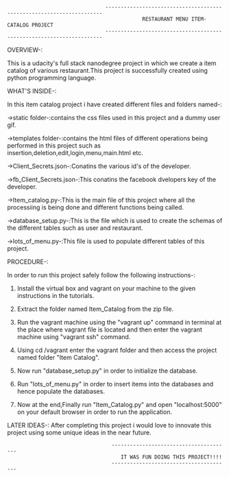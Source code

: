                                     ---------------------------------------------------------------------
                                                RESTAURANT MENU ITEM-CATALOG PROJECT
                                    ---------------------------------------------------------------------

OVERVIEW-:

This is a udacity's full stack nanodegree project in which we create a item catalog of various restaurant.This project is successfully created using python programming language.


WHAT'S INSIDE-:

In this item catalog project i have created different files and folders named-:

->static folder-:contains the css files used in this project and a dummy user gif.

->templates folder-:contains the html files of different operations being performed in this project such as insertion,deletion,edit,login,menu,main.html etc.

->Client_Secrets.json-:Conatins the various id's of the developer.

->fb_Client_Secrets.json-:This conatins the facebook dvelopers key of the developer.

->Item_catalog.py-:This is the main file of this project where all the processiing is being done and different functions being called.

->database_setup.py-:This is the file which is used to create the schemas of the different tables such as user and restaurant.

->lots_of_menu.py-:This file is used to populate different tables of this project.


PROCEDURE-:

In order to run this project safely follow the following instructions-:

1. Install the virtual box and vagrant on your machine to the given instructions in the tutorials.

2. Extract the folder named Item_Catalog from the zip file.

3. Run the vagrant machine using the "vagrant up" command in terminal at the place where vagrant file is located and then enter the vagrant machine using "vagrant ssh" command.

4. Using cd /vagrant enter the vagrant folder and then access the project named folder "Item Catalog".

5. Now run "database_setup.py" in order to initialize the database.

6. Run "lots_of_menu.py" in order to insert items into the databases and hence populate the databases.

7. Now at the end,Finally run "Item_Catalog.py" and open "localhost:5000" on your default browser in order to run the application.

LATER IDEAS-:
After completing this project i would love to innovate this project using some unique ideas in the near future.

                                      ---------------------------------------
                                         IT WAS FUN DOING THIS PROJECT!!!!
                                      ---------------------------------------



